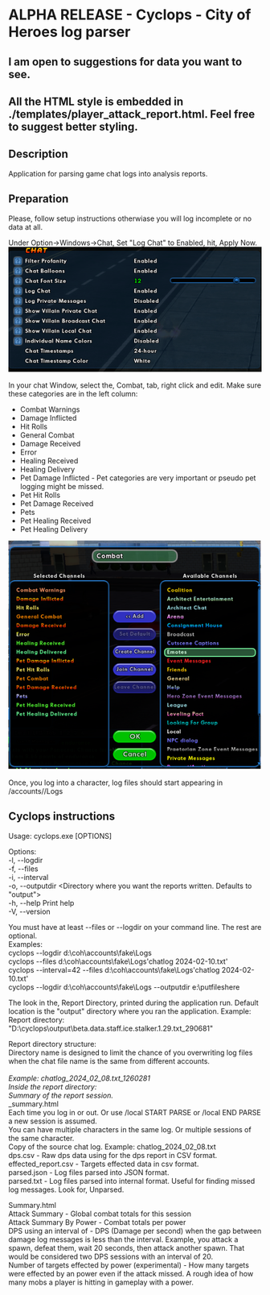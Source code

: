 # ALPHA RELEASE - Cyclops - City of Heroes log parser
## I am open to suggestions for data you want to see. 
## All the HTML style is embedded in ./templates/player_attack_report.html. Feel free to suggest better styling.


## Description
Application for parsing game chat logs into analysis reports.

## Preparation
Please, follow setup instructions otherwiase you will log incomplete or no data at all.

Under Option->Windows->Chat, Set "Log Chat" to Enabled, hit, Apply Now.
![window chat log settings](chat_log_settings.png)

In your chat Window, select the, Combat, tab, right click and edit.
Make sure these categories are in the left column:
- Combat Warnings
- Damage Inflicted
- Hit Rolls
- General Combat
- Damage Received
- Error
- Healing Received
- Healing Delivery
- Pet Damage Inflicted - Pet categories are very important or pseudo pet logging might be missed.
- Pet Hit Rolls
- Pet Damage Received
- Pets
- Pet Healing Received
- Pet Healing Delivery

![combat tab settings](combat_chat_settings.png)

Once, you log into a character, log files should start appearing in <coh install dir>/accounts/<account name>/Logs

## Cyclops instructions

Usage: cyclops.exe [OPTIONS]

  Options:  
  -l, --logdir <Directory where you game chat files are stored. All files in the directory will be processed.>  
  -f, --files <List of game log files comma separated.>  
  -i, --interval <Time in seconds between combat sessions for DPS reports>  
  -o, --outputdir <Directory where you want the reports written. Defaults to "output">  
  -h, --help Print help  
  -V, --version   

  You must have at least --files or --logdir on your command line. The rest are optional.  
    Examples:  
      cyclops --logdir d:\coh\accounts\fake\Logs  
      cyclops --files d:\coh\accounts\fake\Logs\'chatlog 2024-02-10.txt'  
      cyclops --interval=42 --files d:\coh\accounts\fake\Logs\'chatlog 2024-02-10.txt'  
      cyclops --logdir d:\coh\accounts\fake\Logs --outputdir e:\putfileshere  


  The look in the, Report Directory, printed during the application run. Default location is the "output" directory where you ran the application. Example: Report directory: "D:\\cyclops\\output\\beta.data.staff.ice.stalker.1.29.txt_290681"  

  Report directory structure:  
    Directory name is designed to limit the chance of you overwriting log files when the chat file name is the same from different accounts.  
      <chat log file name>_<file size in bytes>  
      Example: chatlog_2024_02_08.txt_1260281  
    Inside the report directory:  
      Summary of the report session.   
      <player name>_<session number>_summary.html  
      Each time you log in or out. Or use /local START PARSE or /local END PARSE a new session is assumed.  
      You can have multiple characters in the same log. Or multiple sessions of the same character.  
      Copy of the source chat log. Example: chatlog_2024_02_08.txt  
      dps.csv - Raw dps data using for the dps report in CSV format.  
      effected_report.csv - Targets effected data in csv format.  
      parsed.json - Log files parsed into JSON format.  
      parsed.txt - Log files parsed into internal format. Useful for finding missed log messages. Look for, Unparsed.  

Summary.html  
  Attack Summary - Global combat totals for this session  
  Attack Summary By Power - Combat totals per power  
  DPS using an interval of <interval> - DPS (Damage per second) when the gap between damage log messages is less than the interval. Example, you attack a spawn, defeat them, wait 20 seconds, then attack another spawn. That would be considered two DPS sessions with an interval of 20.  
  Number of targets effected by power (experimental) - How many targets were effected by an power even if the attack missed. A rough idea of how many mobs a player is hitting in gameplay with a power.  







